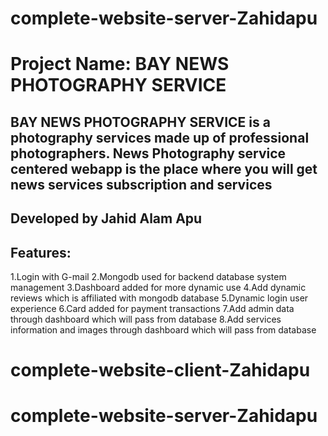 # complete-website-server-Zahidapu
# Project Name: BAY NEWS PHOTOGRAPHY SERVICE
## BAY NEWS PHOTOGRAPHY SERVICE is a photography services made up of professional photographers. News Photography service centered webapp is the place where you will get news services subscription and services


## Developed by Jahid Alam Apu
## Features:
1.Login with G-mail 
2.Mongodb used for backend database system management
3.Dashboard added for more dynamic use
4.Add dynamic reviews which is affiliated with mongodb database
5.Dynamic login user experience
6.Card added for payment transactions
7.Add admin data through dashboard which will pass from database
8.Add services information and images through dashboard which will pass from database
# complete-website-client-Zahidapu
# complete-website-server-Zahidapu

